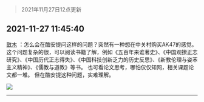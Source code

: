 > 2021年11月27日12点更新
<link rel="stylesheet" href="https://cdn.jsdelivr.net/gh/taotie6/sampleJSON@main/css/photo_show.css">
<meta name="referrer" content="no-referrer" />


 ## 2021-11-27 11:45:40 

 [㪚木](https://www.coolapk.com/feed/31741528?shareKey=NTFhOGRiZjBlMjBiNjFhMWFkNTU~) ：怎么会在酷安提问这样的问题？突然有一种想在中关村购买AK47的感觉。
这个问题复杂的很，可以阅读书籍了解，例如《五百年来谁著史》、《中国观撩正志研究》、《中国历代正志得失》、《中国科技创新乏力的历史反思》、《新教伦理与姿苯主义精神》、《儒教与道教》等书。
也可看论文思考<!--break-->，哪怕仅仅知网，相关课题论文都一堆。
但在酷安提这种问题，实难理解。 

<div class="album">
<img class="img-item" src="http://image.coolapk.com/feed/2020/0511/21/1081091_45bad8f3_4880_7713@356x200.gif" />
</div>

 ------- 

